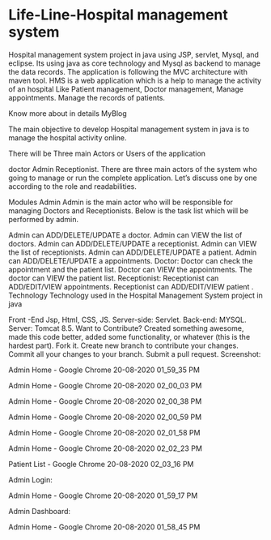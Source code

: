 # Life-Line-Hospital management system

Hospital management system project in java using JSP, servlet, Mysql, and eclipse. Its using java as core technology and Mysql as backend to manage the data records. The application is following the MVC architecture with maven tool. HMS is a web application which is a help to manage the activity of an hospital Like Patient management, Doctor management, Manage appointments. Manage the records of patients.

Know more about in details MyBlog

The main objective to develop Hospital management system in java is to manage the hospital activity online.

There will be Three main Actors or Users of the application

doctor
Admin
Receptionist.
There are three main actors of the system who going to manage or run the complete application. Let’s discuss one by one according to the role and readabilities.

Modules
Admin
Admin is the main actor who will be responsible for managing Doctors and Receptionists. Below is the task list which will be performed by admin.

Admin can ADD/DELETE/UPDATE a doctor.
Admin can VIEW the list of doctors.
Admin can ADD/DELETE/UPDATE a receptionist.
Admin can VIEW the list of receptionists.
Admin can ADD/DELETE/UPDATE a patient.
Admin can ADD/DELETE/UPDATE a appointments.
Doctor:
Doctor can check the appointment and the patient list.
Doctor can VIEW the appointments.
The doctor can VIEW the patient list.
Receptionist:
Receptionist can ADD/EDIT/VIEW appointments.
Receptionist can ADD/EDIT/VIEW patient .
Technology
Technology used in the Hospital Management System project in java

Front -End Jsp, Html, CSS, JS.
Server-side: Servlet.
Back-end: MYSQL.
Server: Tomcat 8.5.
Want to Contribute?
Created something awesome, made this code better, added some functionality, or whatever (this is the hardest part).
Fork it.
Create new branch to contribute your changes.
Commit all your changes to your branch.
Submit a pull request.
Screenshot:

Admin Home - Google Chrome 20-08-2020 01_59_35 PM

Admin Home - Google Chrome 20-08-2020 02_00_03 PM

Admin Home - Google Chrome 20-08-2020 02_00_38 PM

Admin Home - Google Chrome 20-08-2020 02_00_59 PM

Admin Home - Google Chrome 20-08-2020 02_01_58 PM

Admin Home - Google Chrome 20-08-2020 02_02_23 PM

Patient List - Google Chrome 20-08-2020 02_03_16 PM

Admin Login:

Admin Home - Google Chrome 20-08-2020 01_59_17 PM

Admin Dashboard:

Admin Home - Google Chrome 20-08-2020 01_58_45 PM
